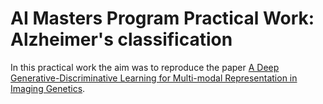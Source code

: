# AI Masters Program Practical Work: Alzheimer's classification
In this practical work the aim was to reproduce the paper [A Deep Generative-Discriminative Learning for Multi-modal Representation in Imaging Genetics](https://ieeexplore.ieee.org/stamp/stamp.jsp?tp=&arnumber=9434063).